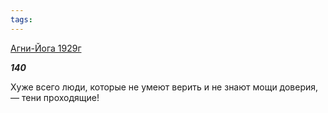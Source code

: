 ```yaml
---
tags:
---
```



[Агни-Йога 1929г](/agni/1929)



___140___

Хуже всего люди, которые не умеют верить и не знают мощи доверия, — тени проходящие!